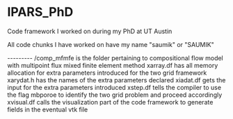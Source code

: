 # IPARS_PhD
Code framework I worked on during my PhD at UT Austin

All code chunks I have worked on have my name "saumik" or "SAUMIK" 

--------- /comp_mfmfe is the folder pertaining to compositional flow model with multipoint flux mixed finite element method
xarray.df has all memory allocation for extra parameters introduced for the two grid framework 
xarydat.h has the names of the extra parameters declared
xiadat.df gets the input for the extra parameters introduced
xstep.df tells the compiler to use the flag mbporoe to identify the two grid problem and proceed accordingly
xvisual.df calls the visualization part of the code framework to generate fields in the eventual vtk file
